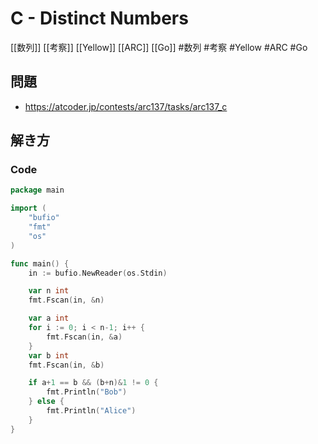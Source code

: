 # C - Distinct Numbers
[[数列]] [[考察]] [[Yellow]] [[ARC]] [[Go]]
#数列 #考察 #Yellow #ARC #Go 

## 問題
- https://atcoder.jp/contests/arc137/tasks/arc137_c

## 解き方
### Code
```go
package main

import (
	"bufio"
	"fmt"
	"os"
)

func main() {
	in := bufio.NewReader(os.Stdin)

	var n int
	fmt.Fscan(in, &n)

	var a int
	for i := 0; i < n-1; i++ {
		fmt.Fscan(in, &a)
	}
	var b int
	fmt.Fscan(in, &b)

	if a+1 == b && (b+n)&1 != 0 {
		fmt.Println("Bob")
	} else {
		fmt.Println("Alice")
	}
}
```